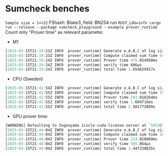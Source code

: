 # Sumcheck benches

`Sample size = 1<<22` FShash: Blake3, field: BN254
run `RUST_LOG=info cargo run --release --package sumcheck_playground --example prover_runtime`
Count only "Prover time" as relevant parameter.
* M1

```rust 
[2025-03-15T21:19:23Z INFO  prover_runtime] Generate e,A,B,C of log size 22, time 736.827167ms
[2025-03-15T21:19:23Z INFO  prover_runtime] Compute claimed sum time 441.050375ms
[2025-03-15T21:19:24Z INFO  prover_runtime] Prover time 475.654958ms
[2025-03-15T21:19:24Z INFO  prover_runtime] verify time 686µs
[2025-03-15T21:19:24Z INFO  prover_runtime] total time 1.654625917s
```

* CPU (Sweden)
```rust
[2025-03-15T21:41:54Z INFO  prover_runtime] Generate e,A,B,C of log size 22, time 860.305768ms
[2025-03-15T21:41:55Z INFO  prover_runtime] Compute claimed sum time 395.299247ms
[2025-03-15T21:41:55Z INFO  prover_runtime] Prover time 243.818264ms
[2025-03-15T21:41:55Z INFO  prover_runtime] verify time 1.604716ms
[2025-03-15T21:41:55Z INFO  prover_runtime] total time 1.501773809s
```

* GPU prover time:
```rust
[WARNING] Defaulting to Ingonyama icicle-cuda-license-server at `5053@license.icicle.ingonyama.com`. For more information about icicle-cuda-license, please contact support@ingonyama.com.
[2025-03-15T21:44:04Z INFO  prover_runtime] Generate e,A,B,C of log size 22, time 843.453171ms
[2025-03-15T21:44:04Z INFO  prover_runtime] Compute claimed sum time 388.208321ms
[2025-03-15T21:44:04Z INFO  prover_runtime] Prover time 214.828669ms
[2025-03-15T21:44:04Z INFO  prover_runtime] verify time 585.864µs
[2025-03-15T21:44:04Z INFO  prover_runtime] total time 1.447238835s
```